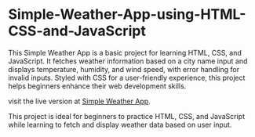 # Simple-Weather-App-using-HTML-CSS-and-JavaScript
This Simple Weather App is a basic project for learning HTML, CSS, and JavaScript. It fetches weather information based on a city name input and displays temperature, humidity, and wind speed, with error handling for invalid inputs. Styled with CSS for a user-friendly experience, this project helps beginners enhance their web development skills.

visit the live version at
 [Simple Weather App](https://saran-s-s.github.io/Simple-Weather-App-using-HTML-CSS-and-JavaScript/).
 
This project is ideal for beginners to practice HTML, CSS, and JavaScript while learning to fetch and display weather data based on user input.
